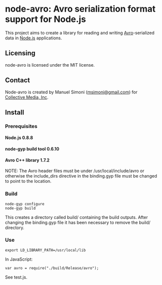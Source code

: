 # node-avro: Avro serialization format support for Node.js

This project aims to create a library for reading and writing
[Avro](http://avro.apache.org/)-serialized data in
[Node.js](http://nodejs.org/) applications.

## Licensing

node-avro is licensed under the MIT license.

## Contact

Node-avro is created by Manuel Simoni
([msimoni@gmail.com](mailto:msimoni@gmail.com)) for [Collective Media,
Inc](http://www.collective.com/).

## Install

### Prerequisites

#### Node.js 0.8.8

#### node-gyp build tool 0.6.10

#### Avro C++ library 1.7.2

NOTE: The Avro header files must be under /usr/local/include/avro or
otherwise the include_dirs directive in the binding.gyp file must be
changed to point to the location.

### Build

```
node-gyp configure
node-gyp build
```

This creates a directory called build/ containing the build outputs.
After changing the binding.gyp file it has been necessary to remove
the build/ directory.

### Use

```
export LD_LIBRARY_PATH=/usr/local/lib
```

In JavaScript:

```
var avro = require("./build/Release/avro");
```

See test.js.
